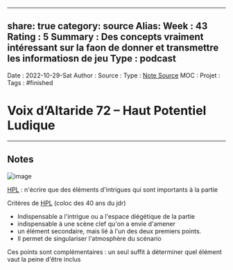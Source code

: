 
---
share: true 
category: source
Alias:
Week : 43
Rating : 5
Summary : Des concepts vraiment intéressant sur la faon de donner et transmettre les informatiosn de jeu
Type : podcast
---
Date : 2022-10-29-Sat
Author :
Source : 
Type : [Note Source](Note%20Source)
MOC :
Projet : 
Tags :  #finished 

# Voix d’Altaride 72 – Haut Potentiel Ludique


***

## Notes


![image](https://www.cendrones.fr/wp-content/uploads/2018/10/va72-e1555768905687.png)

[HPL](Potentiels%20ludiques) : n'écrire que des éléments d'intrigues qui sont importants à la partie

Critères de [HPL](Potentiels%20ludiques) (coloc des 40 ans du jdr) 
- Indispensable a l'intrigue ou a l'espace diégétique de la partie
- indispensable à une scène clef qu'on a envie d'amener 
- un élément secondaire, mais lié à l'un des deux premiers points.
- Il permet de singulariser l'atmosphère du scénario 

Ces points sont complémentaires : un seul suffit à déterminer quel élément vaut la peine d'être inclus 


